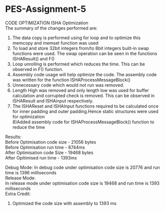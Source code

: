 # PES-Assignment-5
CODE OPTIMIZATION
ISHA Optimization</br>
The summary of the changes performed are:</br>
1) The data copy is performed using for loop and to optimize this memcopy and memset function was used</br>
2) To load and store 32bit integers from/to 8bit integers built-in swap functions were used. The swap operation can be seen in the functions ISHAResult() and F()</br>
3) Loop unrolling is performed which reduces the time. This can be observed in F() function.</br>
4) Assembly code usage will help optimize the code. The assembly code was written for the function ISHAProcessMessageBlock() </br>
5) Unnecessary code which would not run was removed. </br>
6) Length High was removed and only length low was used for buffer calculation and corrupted check is removed. This can be observed in ISHAResult and ISHAinput respectively.</br>
7) The ISHAReset and ISHAInput functions required to be calculated once for inner padding and outer padding.Hence static structures were used for optimization</br>
8)Added assembly code for ISHAProcessMessageBlock() function to reduce the time</br>

Results:</br>
Before Optimisation code size - 21056 bytes </br>
Before Optimisation run time - 8744ms</br>
After Optimisation code Size - 19468 bytes</br>
After Opitimised run time - 1393ms</br>

Debug Mode:
In debug code under optimisation code size is 20776 and run time is  1396 milliseconds  </br>
Release Mode:</br> 
In release mode under optimisation code size is 19468 and run time is 1393 milliseconds</br>
Extra Credit: </br>
1. Optimized the code size with assembly to 1393 ms </br>
